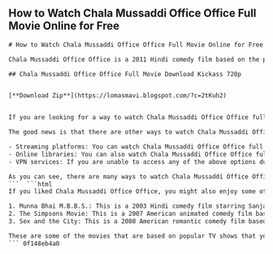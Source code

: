 ## How to Watch Chala Mussaddi Office Office Full Movie Online for Free

  ```html 
# How to Watch Chala Mussaddi Office Office Full Movie Online for Free
 
Chala Mussaddi Office Office is a 2011 Hindi comedy film based on the popular TV series of the same name. The film stars Pankaj Kapur, Deven Bhojani, Sanjay Mishra, Manoj Pahwa and others. The film follows the hilarious adventures of Mussaddi Lal, a retired school teacher who has to deal with the corrupt and inefficient bureaucracy to get his pension.
 
## Chala Mussaddi Office Office Full Movie Download Kickass 720p


[**Download Zip**](https://lomasmavi.blogspot.com/?c=2tKuh2)

 
If you are looking for a way to watch Chala Mussaddi Office Office full movie online for free, you might be tempted to download it from torrent sites like Kickass. However, this is not a safe or legal option. Torrent sites often contain malware and viruses that can harm your device and compromise your privacy. Moreover, downloading copyrighted content without permission is a violation of the law and can result in legal consequences.
 
The good news is that there are other ways to watch Chala Mussaddi Office Office full movie online for free without breaking the law or risking your security. Here are some of them:
 
- Streaming platforms: You can watch Chala Mussaddi Office Office full movie online for free on streaming platforms that offer legal and licensed content. Some of these platforms are YouTube, Hotstar, Zee5, SonyLIV and others. You might have to watch some ads or sign up for a free trial, but you will get access to high-quality and legal content.
- Online libraries: You can also watch Chala Mussaddi Office Office full movie online for free on online libraries that provide free access to educational and cultural resources. Some of these libraries are Internet Archive, Open Culture, Public Domain Movies and others. You can browse through their collections and find Chala Mussaddi Office Office full movie or other movies that interest you.
- VPN services: If you are unable to access any of the above options due to geo-restrictions or censorship, you can use a VPN service to bypass these barriers and watch Chala Mussaddi Office Office full movie online for free. A VPN service allows you to change your IP address and location and access any website or service from anywhere in the world. However, you should be careful while choosing a VPN service and avoid using free or unreliable ones that can expose your data or infect your device.

As you can see, there are many ways to watch Chala Mussaddi Office Office full movie online for free without resorting to illegal or unsafe methods. So, enjoy the movie and have a good laugh!
 ```  ```html 
If you liked Chala Mussaddi Office Office, you might also enjoy some other movies that are based on popular TV shows. Here are some of them:

1. Munna Bhai M.B.B.S.: This is a 2003 Hindi comedy film starring Sanjay Dutt, Arshad Warsi, Boman Irani and others. The film is based on the TV series Jasoos Vijay and follows the story of Munna Bhai, a gangster who pretends to be a doctor to impress his father.
2. The Simpsons Movie: This is a 2007 American animated comedy film based on the long-running TV series The Simpsons. The film features the voice cast of the TV show and follows the adventures of the Simpson family as they try to save Springfield from an environmental disaster.
3. Sex and the City: This is a 2008 American romantic comedy film based on the TV series of the same name. The film stars Sarah Jessica Parker, Kim Cattrall, Kristin Davis and Cynthia Nixon as four friends who navigate their love lives and careers in New York City.

These are some of the movies that are based on popular TV shows that you can watch online for free. However, before you do so, make sure you use a reliable and legal source that respects the rights of the creators and protects your privacy and security.
 ``` 0f148eb4a0
